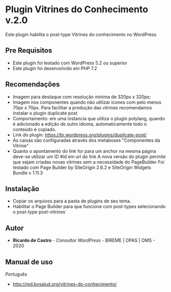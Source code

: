 # Plugin Vitrines do Conhecimento v.2.0

Este plugin habilita o post-type Vitrines do conhecimento no WordPress

## Pre Requisitos
* Este plugin foi testado com WordPress 5.2 ou superior
* Este plugin foi desenvolvido em PHP 7.2


## Recomendações
* Imagem para destaque com resolução mínima de 320px x 320px;
* Imagem nos componentes quando não utilizar ícones com pelo menos 70px x 70px.
Para facilitar a produção das vitrines recomendamos instalar o plugin duplicate post
* Comportamento:  em uma instancia que utiliza o plugin polylang, quando é adicionado a edição de outro idioma, automaticamente todo o conteúdo é copiado. 
* Link do plugin:  https://br.wordpress.org/plugins/duplicate-post/
* As caixas são configuradas através dos metaboxes "Componentes da Vitrine"
* Quanto o apontamento do link for para um anchor na mesma página deve-se utilizar um ID #id em url do link
A nova versão do plugin permite que sejam criadas novas vitrines sem a necessidade do PageBuilder
Foi testado com Page Builder by SiteOrigin 2.6.2 e SiteOrigin Widgets Bundle v 1.11.3

## Instalação
* Copiar os arquivos para a pasta de plugins de seu tema.
* Habilitar o Page Builder para que funcione com post-types selecionando o post-type post-vitrines`

## Autor

* **Ricardo de Castro** - *Consultor WordPress* - BIREME | OPAS | OMS - 2020

## Manual de uso
Português
* http://red.bvsalud.org/vitrines-do-conhecimento/
